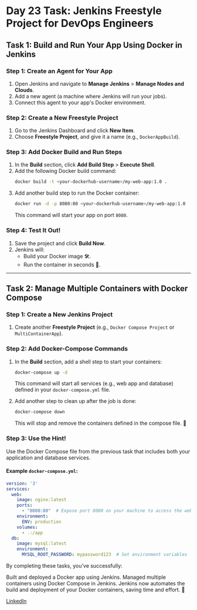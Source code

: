 # Day 23 Task: Jenkins Freestyle Project for DevOps Engineers

## Task 1: Build and Run Your App Using Docker in Jenkins

### Step 1: Create an Agent for Your App
1. Open Jenkins and navigate to **Manage Jenkins** > **Manage Nodes and Clouds**.
2. Add a new agent (a machine where Jenkins will run your jobs).
3. Connect this agent to your app's Docker environment.

### Step 2: Create a New Freestyle Project
1. Go to the Jenkins Dashboard and click **New Item**.
2. Choose **Freestyle Project**, and give it a name (e.g., `DockerAppBuild`).

### Step 3: Add Docker Build and Run Steps
1. In the **Build** section, click **Add Build Step** > **Execute Shell**.
2. Add the following Docker build command:
    ```bash
    docker build -t <your-dockerhub-username>/my-web-app:1.0 .
    ```
3. Add another build step to run the Docker container:
    ```bash
    docker run -d -p 8080:80 <your-dockerhub-username>/my-web-app:1.0
    ```
   This command will start your app on port `8080`.

### Step 4: Test It Out!
1. Save the project and click **Build Now**.
2. Jenkins will:
    - Build your Docker image 🛠️.
    - Run the container in seconds 🐳.

---

## Task 2: Manage Multiple Containers with Docker Compose

### Step 1: Create a New Jenkins Project
1. Create another **Freestyle Project** (e.g., `Docker Compose Project` or `MultiContainerApp`).

### Step 2: Add Docker-Compose Commands
1. In the **Build** section, add a shell step to start your containers:
    ```bash
    docker-compose up -d
    ```
    This command will start all services (e.g., web app and database) defined in your `docker-compose.yml` file.

2. Add another step to clean up after the job is done:
    ```bash
    docker-compose down
    ```
    This will stop and remove the containers defined in the compose file. 🧹

### Step 3: Use the Hint!
Use the Docker Compose file from the previous task that includes both your application and database services.

#### Example `docker-compose.yml`:
```yaml
version: '3'
services:
  web:
    image: nginx:latest
    ports:
      - "8080:80"  # Expose port 8080 on your machine to access the web service
    environment:
      ENV: production
    volumes:
      - .:/app
  db:
    image: mysql:latest
    environment:
      MYSQL_ROOT_PASSWORD: mypassword123  # Set environment variables
```

By completing these tasks, you’ve successfully:

Built and deployed a Docker app using Jenkins.
Managed multiple containers using Docker Compose in Jenkins.
Jenkins now automates the build and deployment of your Docker containers, saving time and effort. 🚀


[LinkedIn](https://www.linkedin.com/posts/sdadu2206_jenkins-freestyle-project-setup-guide-activity-7270823804744929281-9bhW?utm_source=share&utm_medium=member_desktop)

